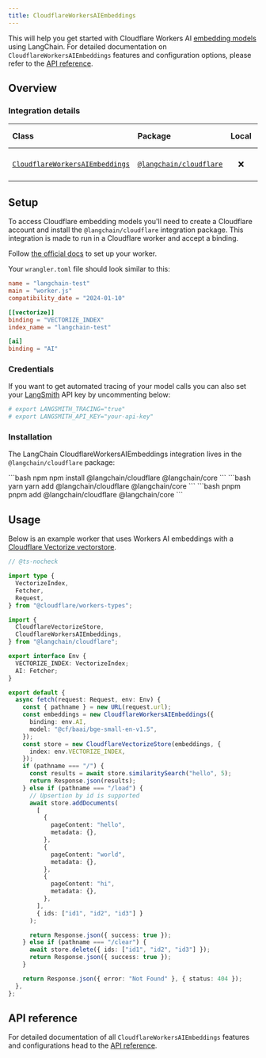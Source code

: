 ```yaml
---
title: CloudflareWorkersAIEmbeddings
---
```


This will help you get started with Cloudflare Workers AI [embedding models](/oss/concepts/embedding_models) using LangChain. For detailed documentation on `CloudflareWorkersAIEmbeddings` features and configuration options, please refer to the [API reference](https://api.js.langchain.com/classes/langchain_cloudflare.CloudflareWorkersAIEmbeddings.html).

## Overview

### Integration details

| Class | Package | Local | Py support | Downloads | Version |
| :--- | :--- | :---: | :---: |  :---: | :---: |
| [`CloudflareWorkersAIEmbeddings`](https://api.js.langchain.com/classes/langchain_cloudflare.CloudflareWorkersAIEmbeddings.html) | [`@langchain/cloudflare`](https://npmjs.com/@langchain/cloudflare) | ❌ | ❌ | ![NPM - Downloads](https://img.shields.io/npm/dm/@langchain/cloudflare?style=flat-square&label=%20&) | ![NPM - Version](https://img.shields.io/npm/v/@langchain/cloudflare?style=flat-square&label=%20&) |

## Setup

To access Cloudflare embedding models you'll need to create a Cloudflare account and install the `@langchain/cloudflare` integration package. This integration is made to run in a Cloudflare worker and accept a binding.

Follow [the official docs](https://developers.cloudflare.com/workers-ai/get-started/workers-wrangler/) to set up your worker.

Your `wrangler.toml` file should look similar to this:

```toml
name = "langchain-test"
main = "worker.js"
compatibility_date = "2024-01-10"

[[vectorize]]
binding = "VECTORIZE_INDEX"
index_name = "langchain-test"

[ai]
binding = "AI"
```

### Credentials

If you want to get automated tracing of your model calls you can also set your [LangSmith](https://docs.smith.langchain.com/) API key by uncommenting below:

```bash
# export LANGSMITH_TRACING="true"
# export LANGSMITH_API_KEY="your-api-key"
```

### Installation

The LangChain CloudflareWorkersAIEmbeddings integration lives in the `@langchain/cloudflare` package:

<CodeGroup>
```bash npm
npm install @langchain/cloudflare @langchain/core
```
```bash yarn
yarn add @langchain/cloudflare @langchain/core
```
```bash pnpm
pnpm add @langchain/cloudflare @langchain/core
```
</CodeGroup>

## Usage

Below is an example worker that uses Workers AI embeddings with a [Cloudflare Vectorize vectorstore](/oss/integrations/vectorstores/cloudflare_vectorize/).

```typescript
// @ts-nocheck

import type {
  VectorizeIndex,
  Fetcher,
  Request,
} from "@cloudflare/workers-types";

import {
  CloudflareVectorizeStore,
  CloudflareWorkersAIEmbeddings,
} from "@langchain/cloudflare";

export interface Env {
  VECTORIZE_INDEX: VectorizeIndex;
  AI: Fetcher;
}

export default {
  async fetch(request: Request, env: Env) {
    const { pathname } = new URL(request.url);
    const embeddings = new CloudflareWorkersAIEmbeddings({
      binding: env.AI,
      model: "@cf/baai/bge-small-en-v1.5",
    });
    const store = new CloudflareVectorizeStore(embeddings, {
      index: env.VECTORIZE_INDEX,
    });
    if (pathname === "/") {
      const results = await store.similaritySearch("hello", 5);
      return Response.json(results);
    } else if (pathname === "/load") {
      // Upsertion by id is supported
      await store.addDocuments(
        [
          {
            pageContent: "hello",
            metadata: {},
          },
          {
            pageContent: "world",
            metadata: {},
          },
          {
            pageContent: "hi",
            metadata: {},
          },
        ],
        { ids: ["id1", "id2", "id3"] }
      );

      return Response.json({ success: true });
    } else if (pathname === "/clear") {
      await store.delete({ ids: ["id1", "id2", "id3"] });
      return Response.json({ success: true });
    }

    return Response.json({ error: "Not Found" }, { status: 404 });
  },
};
```

## API reference

For detailed documentation of all `CloudflareWorkersAIEmbeddings` features and configurations head to the [API reference](https://api.js.langchain.com/classes/langchain_cloudflare.CloudflareWorkersAIEmbeddings.html).
